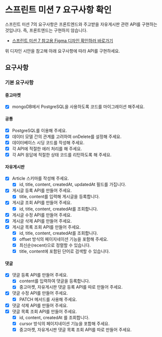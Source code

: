 # 스프린트 미션 7 요구사항 확인

스프린트 미션 7의 요구사항은 프론트엔드와 주고받을 자유게시판 관련 API를 구현하는 것입니다. 즉, 프론트엔드는 구현하지 않습니다.

- [스프린트 미션 7 참고용 Figma 디자인 확인하러 바로가기](https://www.figma.com/design/EWfmnBJU3fdkeHKyYBQW6L/%5B%EC%88%98%EA%B0%95%EC%83%9D-%EA%B3%B5%EC%9C%A0%EC%9A%A9%5D-%ED%8C%90%EB%8B%A4%EB%A7%88%EC%BC%93?node-id=5492-5321&t=yfSzvX7ae9uyYfRK-1)

위 디자인 시안을 참고해 아래 요구사항에 따라 API를 구현하세요.

## 요구사항

### 기본 요구사항

#### 중고마켓

- [x] mongoDB에서 PostgreSQL을 사용하도록 코드를 마이그레이션 해주세요.

#### 공통

- [x] PostgreSQL를 이용해 주세요.
- [x] 데이터 모델 간의 관계를 고려하여 onDelete를 설정해 주세요.
- [x] 데이터베이스 시딩 코드를 작성해 주세요.
- [x] 각 API에 적절한 에러 처리를 해 주세요.
- [x] 각 API 응답에 적절한 상태 코드를 리턴하도록 해 주세요.

#### 자유게시판

- [x] Article 스키마를 작성해 주세요.
	- [x] id, title, content, createdAt, updatedAt 필드를 가집니다.
- [x] 게시글 등록 API를 만들어 주세요.
	- [x] title, content를 입력해 게시글을 등록합니다.
- [x] 게시글 조회 API를 만들어 주세요.
	- [x] id, title, content, createdAt를 조회합니다.
- [x] 게시글 수정 API를 만들어 주세요.
- [x] 게시글 삭제 API를 만들어 주세요.
- [x] 게시글 목록 조회 API를 만들어 주세요.
	- [x] id, title, content, createdAt를 조회합니다.
	- [x] offset 방식의 페이지네이션 기능을 포함해 주세요.
	- [x] 최신순(recent)으로 정렬할 수 있습니다.
	- [x] title, content에 포함된 단어로 검색할 수 있습니다.

#### 댓글

- [x] 댓글 등록 API를 만들어 주세요.
	- [x] content를 입력하여 댓글을 등록합니다.
	- [x] 중고마켓, 자유게시판 댓글 등록 API를 따로 만들어 주세요.
- [x] 댓글 수정 API를 만들어 주세요.
	- [x] PATCH 메서드를 사용해 주세요.
- [x] 댓글 삭제 API를 만들어 주세요.
- [x] 댓글 목록 조회 API를 만들어 주세요.
	- [x] id, content, createdAt 를 조회합니다.
	- [x] cursor 방식의 페이지네이션 기능을 포함해 주세요.
	- [x] 중고마켓, 자유게시판 댓글 목록 조회 API를 따로 만들어 주세요.
